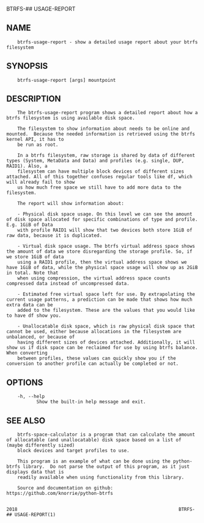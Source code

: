   BTRFS-## USAGE-REPORT
 
## NAME
        btrfs-usage-report - show a detailed usage report about your btrfs filesystem
 
## SYNOPSIS
        btrfs-usage-report [args] mountpoint
 
## DESCRIPTION
        The btrfs-usage-report program shows a detailed report about how a btrfs filesystem is using available disk space.
 
        The filesystem to show information about needs to be online and mounted.  Because the needed information is retrieved using the btrfs kernel API, it has to
        be run as root.
 
        In a btrfs filesystem, raw storage is shared by data of different types (System, MetaData and Data) and profiles (e.g. single, DUP, RAID1). Also, a
        filesystem can have multiple block devices of different sizes attached. All of this together confuses regular tools like df, which will already fail to show
        us how much free space we still have to add more data to the filesystem.
 
        The report will show information about:
 
        - Physical disk space usage. On this level we can see the amount of disk space allocated for specific combinations of type and profile. E.g. 1GiB of Data
        with profile RAID1 will show that two devices both store 1GiB of raw data, because it is duplicated.
 
        - Virtual disk space usage. The btrfs virtual address space shows the amount of data we store disregarding the storage profile. So, if we store 1GiB of data
        using a RAID1 profile, then the virtual address space shows we have 1GiB of data, while the physical space usage will show up as 2GiB in total. Note that
        when using compression, the virtual address space counts compressed data instead of uncompressed data.
 
        - Estimated free virtual space left for use. By extrapolating the current usage patterns, a prediction can be made that shows how much extra data can be
        added to the filesystem. These are the values that you would like to have df show you.
 
        - Unallocatable disk space, which is raw physical disk space that cannot be used, either because allocations in the filesystem are unbalanced, or because of
        having different sizes of devices attached. Additionally, it will show us if disk space can be reclaimed for use by using btrfs balance.  When converting
        between profiles, these values can quickly show you if the conversion to another profile can actually be completed or not.
 
## OPTIONS
        -h, --help
               Show the built-in help message and exit.
 
## SEE ALSO
        btrfs-space-calculator is a program that can calculate the amount of allocatable (and unallocatable) disk space based on a list of (maybe differently sized)
        block devices and target profiles to use.
 
        This program is an example of what can be done using the python-btrfs library.  Do not parse the output of this program, as it just displays data that is
        readily available when using functionality from this library.
 
        Source and documentation on github: https://github.com/knorrie/python-btrfs
 
                                                                                 2018                                                           BTRFS-## USAGE-REPORT(1)
